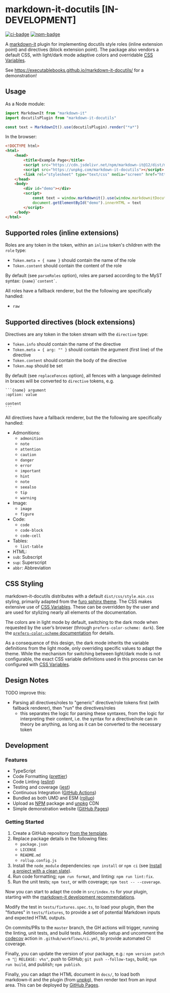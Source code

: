 # markdown-it-docutils [IN-DEVELOPMENT]

[![ci-badge]][ci-link]
[![npm-badge]][npm-link]

A [markdown-it](https://github.com/markdown-it/markdown-it) plugin for implementing docutils style roles (inline extension point) and directives (block extension point).
The package also vendors a default CSS, with light/dark mode adaptive colors and overridable [CSS Variables](https://developer.mozilla.org/en-US/docs/Web/CSS/Using_CSS_custom_properties).

See <https://executablebooks.github.io/markdown-it-docutils/> for a demonstration!

## Usage

As a Node module:

```javascript
import MarkdownIt from "markdown-it"
import docutilsPlugin from "markdown-it-docutils"

const text = MarkdownIt().use(docutilsPlugin).render("*a*")
```

In the browser:

```html
<!DOCTYPE html>
<html>
    <head>
        <title>Example Page</title>
        <script src="https://cdn.jsdelivr.net/npm/markdown-it@12/dist/markdown-it.min.js"></script>
        <script src="https://unpkg.com/markdown-it-docutils"></script>
        <link rel="stylesheet" type="text/css" media="screen" href="https://unpkg.com/markdown-it-docutils/dist/css/style.min.css" />
    </head>
    <body>
        <div id="demo"></div>
        <script>
            const text = window.markdownit().use(window.markdownitDocutils).render("*a*");
            document.getElementById("demo").innerHTML = text
        </script>
    </body>
</html>
```

## Supported roles (inline extensions)

Roles are any token in the token, within an `inline` token's children with the `role` type:

- `Token.meta = { name }` should contain the name of the role
- `Token.content` should contain the content of the role

By default (see `parseRoles` option), roles are parsed according to the MyST syntax: `` {name}`content` ``.

All roles have a fallback renderer, but the the following are specifically handled:

- `raw`

## Supported directives (block extensions)

Directives are any token in the token stream with the `directive` type:

- `Token.info` should contain the name of the directive
- `Token.meta = { arg: "" }` should contain the argument (first line) of the directive
- `Token.content` should contain the body of the directive
- `Token.map` should be set

By default (see `replaceFences` option), all fences with a language delimited in braces will be converted to `directive` tokens, e.g.

````
```{name} argument
:option: value

content
```
````

All directives have a fallback renderer, but the the following are specifically handled:

- Admonitions:
  - `admonition`
  - `note`
  - `attention`
  - `caution`
  - `danger`
  - `error`
  - `important`
  - `hint`
  - `note`
  - `seealso`
  - `tip`
  - `warning`
- Image:
  - `image`
  - `figure`
- Code:
  - `code`
  - `code-block`
  - `code-cell`
- Tables:
  - `list-table`
- HTML:
 - `sub`: Subscript
 - `sup`: Superscript
 - `abbr`: Abbreviation

## CSS Styling

markdown-it-docutils distributes with a default `dist/css/style.min.css` styling, primarily adapted from the [furo sphinx theme](https://pradyunsg.me/furo).
The CSS makes extensive use of [CSS Variables](https://developer.mozilla.org/en-US/docs/Web/CSS/Using_CSS_custom_properties).
These can be overridden by the user and are used for stylizing nearly all elements of the documentation.

The colors are in light mode by default, switching to the dark mode when requested by the user’s browser (through `prefers-color-scheme: dark`). See the [`prefers-color-scheme` documentation](https://developer.mozilla.org/en-US/docs/Web/CSS/@media/prefers-color-scheme) for details.

As a consequence of this design, the dark mode inherits the variable definitions from the light mode, only overriding specific values to adapt the theme.
While the mechanism for switching between light/dark mode is not configurable, the exact CSS variable definitions used in this process can be configured with [CSS Variables](https://developer.mozilla.org/en-US/docs/Web/CSS/Using_CSS_custom_properties).

## Design Notes

TODO improve this:

- Parsing all directives/roles to "generic" directive/role tokens first (with fallback renderer), then "run" the directives/roles
  - this separates the logic for parsing these syntaxes, from the logic for interpreting their content, i.e. the syntax for a directive/role can in theory be anything, as long as it can be converted to the necessary token

## Development

### Features

- TypeScript
- Code Formatting ([prettier])
- Code Linting ([eslint])
- Testing and coverage ([jest])
- Continuous Integration ([GitHub Actions])
- Bundled as both UMD and ESM ([rollup])
- Upload as [NPM] package and [unpkg] CDN
- Simple demonstration website ([GitHub Pages])

### Getting Started

1. Create a GitHub repository [from the template](https://docs.github.com/en/github-ae@latest/github/creating-cloning-and-archiving-repositories/creating-a-repository-on-github/creating-a-repository-from-a-template).
2. Replace package details in the following files:
   - `package.json`
   - `LICENSE`
   - `README.md`
   - `rollup.config.js`
3. Install the `node_module` dependencies: `npm install` or `npm ci` (see [Install a project with a clean slate](https://docs.npmjs.com/cli/v7/commands/npm-ci)).
4. Run code formatting; `npm run format`, and linting: `npm run lint:fix`.
5. Run the unit tests; `npm test`, or with coverage; `npm test -- --coverage`.

Now you can start to adapt the code in `src/index.ts` for your plugin, starting with the [markdown-it development recommendations](https://github.com/markdown-it/markdown-it/blob/master/docs/development.md).

Modify the test in `tests/fixtures.spec.ts`, to load your plugin, then the "fixtures" in `tests/fixtures`, to provide a set of potential Markdown inputs and expected HTML outputs.

On commits/PRs to the `master` branch, the GH actions will trigger, running the linting, unit tests, and build tests.
Additionally setup and uncomment the [codecov](https://about.codecov.io/) action in `.github/workflows/ci.yml`, to provide automated CI coverage.

Finally, you can update the version of your package, e.g.: `npm version patch -m "🚀 RELEASE: v%s"`, push to GitHub; `git push --follow-tags`, build; `npm run build`, and publish; `npm publish`.

Finally, you can adapt the HTML document in `docs/`, to load both markdown-it and the plugin (from [unpkg]), then render text from an input area.
This can be deployed by [GitHub Pages].

[ci-badge]: https://github.com/executablebooks/markdown-it-docutils/workflows/CI/badge.svg
[ci-link]: https://github.com/executablebooks/markdown-it-docutils/actions
[npm-badge]: https://img.shields.io/npm/v/markdown-it-docutils.svg
[npm-link]: https://www.npmjs.com/package/markdown-it-docutils

[GitHub Actions]: https://docs.github.com/en/actions
[GitHub Pages]: https://docs.github.com/en/pages
[prettier]: https://prettier.io/
[eslint]: https://eslint.org/
[Jest]: https://facebook.github.io/jest/
[Rollup]: https://rollupjs.org
[npm]: https://www.npmjs.com
[unpkg]: https://unpkg.com/
